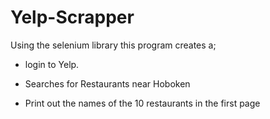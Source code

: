 # Yelp-Scrapper

Using the selenium library this program creates a;

- login to Yelp.

- Searches for Restaurants near Hoboken

- Print out the names of the 10 restaurants in the first page
